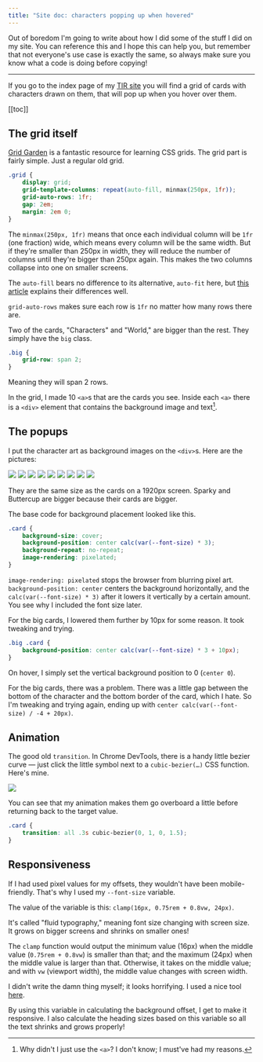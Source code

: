 ```yaml
---
title: "Site doc: characters popping up when hovered"
---
```


Out of boredom I'm going to write about how I did some of the stuff I did on my site. You can reference this and I hope this can help you, but remember that not everyone's use case is exactly the same, so always make sure you know what a code is doing before copying!

---

If you go to the index page of my [TIR site](/The-Iron-Ragdoll/) you will find a grid of cards with characters drawn on them, that will pop up when you hover over them.

[[toc]]

## The grid itself

[Grid Garden](https://cssgridgarden.com/) is a fantastic resource for learning CSS grids. The grid part is fairly simple. Just a regular old grid.

```css
.grid {
	display: grid;
	grid-template-columns: repeat(auto-fill, minmax(250px, 1fr));
	grid-auto-rows: 1fr;
	gap: 2em;
	margin: 2em 0;
}
```

The `minmax(250px, 1fr)` means that once each individual column will be `1fr` (one fraction) wide, which means every column will be the same width. But if they're smaller than 250px in width, they will reduce the number of columns until they're bigger than 250px again. This makes the two columns collapse into one on smaller screens.

The `auto-fill` bears no difference to its alternative, `auto-fit` here, but [this article](https://css-tricks.com/auto-sizing-columns-css-grid-auto-fill-vs-auto-fit/) explains their differences well.

`grid-auto-rows` makes sure each row is `1fr` no matter how many rows there are.

Two of the cards, "Characters" and "World," are bigger than the rest. They simply have the `big` class.

```css
.big {
	grid-row: span 2;
}
```

Meaning they will span 2 rows.

In the grid, I made 10 `<a>`s that are the cards you see. Inside each `<a>` there is a `<div>` element that contains the background image and text[^1].

## The popups

I put the character art as background images on the `<div>`s. Here are the pictures:

<img src="/img/sparky pop.png"/>

<img src="/img/cosmo pop.png"/>

<img src="/img/tephra pop.png"/>

<img src="/img/goose pop.png"/>

<img src="/img/pumpkin pop.png"/>

<img src="/img/buttercup pop.png"/>

<img src="/img/melody pop.png"/>

<img src="/img/qibli pop.png"/>

<img src="/img/guillotine pop.png"/>

They are the same size as the cards on a 1920px screen. Sparky and Buttercup are bigger because their cards are bigger.

The base code for background placement looked like this.

```css
.card {
	background-size: cover;
	background-position: center calc(var(--font-size) * 3);
	background-repeat: no-repeat;
	image-rendering: pixelated;
}
```

`image-rendering: pixelated` stops the browser from blurring pixel art. `background-position: center` centers the background horizontally, and the `calc(var(--font-size) * 3)` after it lowers it vertically by a certain amount. You see why I included the font size later.

For the big cards, I lowered them further by 10px for some reason. It took tweaking and trying.

```css
.big .card {
	background-position: center calc(var(--font-size) * 3 + 10px);
}
```

On hover, I simply set the vertical background position to 0 (`center 0`).

For the big cards, there was a problem. There was a little gap between the bottom of the character and the bottom border of the card, which I hate. So I'm tweaking and trying again, ending up with `center calc(var(--font-size) / -4 + 20px)`.

## Animation

The good old `transition`. In Chrome DevTools, there is a handy little bezier curve — just click the little symbol next to a `cubic-bezier(…)` CSS function. Here's mine.

<img src="/img/popup bezier.png">

You can see that my animation makes them go overboard a little before returning back to the target value.

```css
.card {
	transition: all .3s cubic-bezier(0, 1, 0, 1.5);
}
```

## Responsiveness

If I had used pixel values for my offsets, they wouldn't have been mobile-friendly. That's why I used my `--font-size` variable.

The value of the variable is this: `clamp(16px, 0.75rem + 0.8vw, 24px)`.

It's called "fluid typography," meaning font size changing with screen size. It grows on bigger screens and shrinks on smaller ones!

The `clamp` function would output the minimum value (16px) when the middle value (`0.75rem + 0.8vw`) is smaller than that; and the maximum (24px) when the middle value is larger than that. Otherwise, it takes on the middle value; and with `vw` (viewport width), the middle value changes with screen width.

I didn't write the damn thing myself; it looks horrifying. I used a nice tool [here](https://clamp.font-size.app/).

By using this variable in calculating the background offset, I get to make it responsive. I also calculate the heading sizes based on this variable so all the text shrinks and grows properly!

[^1]: Why didn't I just use the `<a>`? I don't know; I must've had my reasons.
